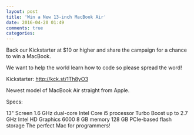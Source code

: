 ```yaml
---
layout: post
title: 'Win a New 13-inch MacBook Air'
date: 2016-04-20 01:49
comments: true
categories: 
---
```

Back our Kickstarter at $10 or higher and share the campaign for a chance to win a MacBook.

We want to help the world learn how to code so please spread the word!

Kickstarter: http://kck.st/1Th8yO3

Newest model of MacBook Air straight from Apple.

Specs:

13" Screen
1.6 GHz dual-core Intel Core i5 processor
Turbo Boost up to 2.7 GHz
Intel HD Graphics 6000
8 GB memory
128 GB PCIe-based flash storage
The perfect Mac for programmers!